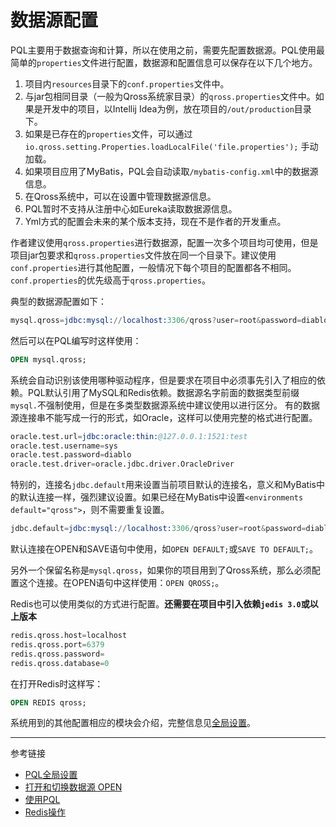 # 数据源配置
PQL主要用于数据查询和计算，所以在使用之前，需要先配置数据源。PQL使用最简单的`properties`文件进行配置，数据源和配置信息可以保存在以下几个地方。
1. 项目内`resources`目录下的`conf.properties`文件中。
2. 与jar包相同目录（一般为Qross系统家目录）的`qross.properties`文件中。如果是开发中的项目，以Intellij Idea为例，放在项目的`/out/production`目录下。
3. 如果是已存在的`properties`文件，可以通过 `io.qross.setting.Properties.loadLocalFile('file.properties');` 手动加载。
4. 如果项目应用了MyBatis，PQL会自动读取`/mybatis-config.xml`中的数据源信息。
5. 在Qross系统中，可以在设置中管理数据源信息。
6. PQL暂时不支持从注册中心如Eureka读取数据源信息。
7. Yml方式的配置会未来的某个版本支持，现在不是作者的开发重点。

作者建议使用`qross.properties`进行数据源，配置一次多个项目均可使用，但是项目jar包要求和`qross.properties`文件放在同一个目录下。建议使用`conf.properties`进行其他配置，一般情况下每个项目的配置都各不相同。`conf.properties`的优先级高于`qross.properties`。

典型的数据源配置如下：
```s
mysql.qross=jdbc:mysql://localhost:3306/qross?user=root&password=diablo&useUnicode=true&characterEncoding=utf-8&useSSL=false
```
然后可以在PQL编写时这样使用：
```sql
OPEN mysql.qross;
```
系统会自动识别该使用哪种驱动程序，但是要求在项目中必须事先引入了相应的依赖。PQL默认引用了MySQL和Redis依赖。数据源名字前面的数据类型前缀`mysql.`不强制使用，但是在多类型数据源系统中建议使用以进行区分。
有的数据源连接串不能写成一行的形式，如Oracle，这样可以使用完整的格式进行配置。
```s
oracle.test.url=jdbc:oracle:thin:@127.0.0.1:1521:test
oracle.test.username=sys
oracle.test.password=diablo
oracle.test.driver=oracle.jdbc.driver.OracleDriver
```
特别的，连接名`jdbc.default`用来设置当前项目默认的连接名，意义和MyBatis中的默认连接一样，强烈建议设置。如果已经在MyBatis中设置`<environments default="qross">`，则不需要重复设置。
```s
jdbc.default=jdbc:mysql://localhost:3306/qross?user=root&password=diablo&useUnicode=true
```
默认连接在OPEN和SAVE语句中使用，如`OPEN DEFAULT;`或`SAVE TO DEFAULT;`。 
 
另外一个保留名称是`mysql.qross`，如果你的项目用到了Qross系统，那么必须配置这个连接。在OPEN语句中这样使用：`OPEN QROSS;`。  

Redis也可以使用类似的方式进行配置。**还需要在项目中引入依赖`jedis 3.0`或以上版本**
```s
redis.qross.host=localhost
redis.qross.port=6379
redis.qross.password=
redis.qross.database=0
```


在打开Redis时这样写：
```sql
OPEN REDIS qross;
```

系统用到的其他配置相应的模块会介绍，完整信息见[全局设置](/pql/setup.md)。

---
参考链接
* [PQL全局设置](/pql/setup.md)
* [打开和切换数据源 OPEN](/pql/open.md)
* [使用PQL](/pql/use-pql.md)
* [Redis操作](/pql/redis.md)